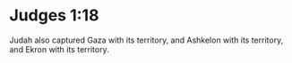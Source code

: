 # Judges 1:18

Judah also captured Gaza with its territory, and Ashkelon with its territory, and Ekron with its territory.
